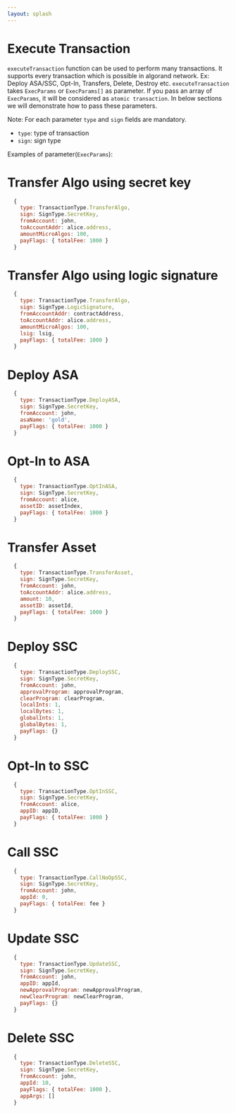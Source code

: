 ```yaml
---
layout: splash
---
```


# Execute Transaction

`executeTransaction` function can be used to perform many transactions. It supports every transaction which is possible in algorand network. Ex: Deploy ASA/SSC, Opt-In, Transfers, Delete, Destroy etc. `executeTransaction` takes `ExecParams` or `ExecParams[]` as parameter.
If you pass an array of `ExecParams`, it will be considered as `atomic transaction`.
In below sections we will demonstrate how to pass these parameters.

Note: For each parameter `type` and `sign` fields are mandatory.
  - `type`: type of transaction
  - `sign`: sign type

Examples of parameter(`ExecParams`):
# Transfer Algo using secret key

```js
  {
    type: TransactionType.TransferAlgo,
    sign: SignType.SecretKey,
    fromAccount: john,
    toAccountAddr: alice.address,
    amountMicroAlgos: 100,
    payFlags: { totalFee: 1000 }
  }
```

# Transfer Algo using logic signature

```js
  {
    type: TransactionType.TransferAlgo,
    sign: SignType.LogicSignature,
    fromAccountAddr: contractAddress,
    toAccountAddr: alice.address,
    amountMicroAlgos: 100,
    lsig: lsig,
    payFlags: { totalFee: 1000 }
  }
```

# Deploy ASA

```js
  {
    type: TransactionType.DeployASA,
    sign: SignType.SecretKey,
    fromAccount: john,
    asaName: 'gold',
    payFlags: { totalFee: 1000 }
  }
```

# Opt-In to ASA

```js
  {
    type: TransactionType.OptInASA,
    sign: SignType.SecretKey,
    fromAccount: alice,
    assetID: assetIndex,
    payFlags: { totalFee: 1000 }
  }
```

# Transfer Asset

```js
  {
    type: TransactionType.TransferAsset,
    sign: SignType.SecretKey,
    fromAccount: john,
    toAccountAddr: alice.address,
    amount: 10,
    assetID: assetId,
    payFlags: { totalFee: 1000 }
  }
```

# Deploy SSC

```js
  {
    type: TransactionType.DeploySSC,
    sign: SignType.SecretKey,
    fromAccount: john,
    approvalProgram: approvalProgram,
    clearProgram: clearProgram,
    localInts: 1,
    localBytes: 1,
    globalInts: 1,
    globalBytes: 1,
    payFlags: {}
  }
```

# Opt-In to SSC

```js
  {
    type: TransactionType.OptInSSC,
    sign: SignType.SecretKey,
    fromAccount: alice,
    appID: appID,
    payFlags: { totalFee: 1000 }
  }
```

# Call SSC

```js
  {
    type: TransactionType.CallNoOpSSC,
    sign: SignType.SecretKey,
    fromAccount: john,
    appId: 0,
    payFlags: { totalFee: fee }
  }
```

# Update SSC

```js
  {
    type: TransactionType.UpdateSSC,
    sign: SignType.SecretKey,
    fromAccount: john,
    appID: appId,
    newApprovalProgram: newApprovalProgram,
    newClearProgram: newClearProgram,
    payFlags: {}
  }
```

# Delete SSC

```js
  {
    type: TransactionType.DeleteSSC,
    sign: SignType.SecretKey,
    fromAccount: john,
    appId: 10,
    payFlags: { totalFee: 1000 },
    appArgs: []
  }
```